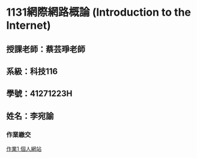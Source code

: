 # 1131網際網路概論 (Introduction to the Internet)

## 授課老師：蔡芸琤老師
## 系級：科技116
## 學號：41271223H
## 姓名：李宛諭

### 作業繳交
[作業1 個人網站](https://username0624.github.io/web/bootstrap-cv-resume-template/bootstrap-cv-resume-template/)
